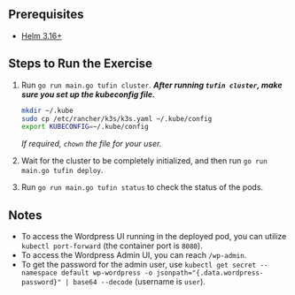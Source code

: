 ## Prerequisites

- [Helm 3.16+](https://helm.sh/docs/intro/install/)

## Steps to Run the Exercise

1. Run `go run main.go tufin cluster`.
   **_After running `tufin cluster`, make sure you set up the kubeconfig file._**

   ```bash
   mkdir ~/.kube
   sudo cp /etc/rancher/k3s/k3s.yaml ~/.kube/config
   export KUBECONFIG=~/.kube/config
   ```

   _If required, `chown` the file for your user._

2. Wait for the cluster to be completely initialized, and then run `go run main.go tufin deploy`.
3. Run `go run main.go tufin status` to check the status of the pods.

## Notes

- To access the Wordpress UI running in the deployed pod, you can utilize `kubectl port-forward` (the container port is `8080`).
- To access the Wordpress Admin UI, you can reach `/wp-admin`.
- To get the password for the admin user, use `kubectl get secret --namespace default wp-wordpress -o jsonpath="{.data.wordpress-password}" | base64 --decode` (username is `user`).
